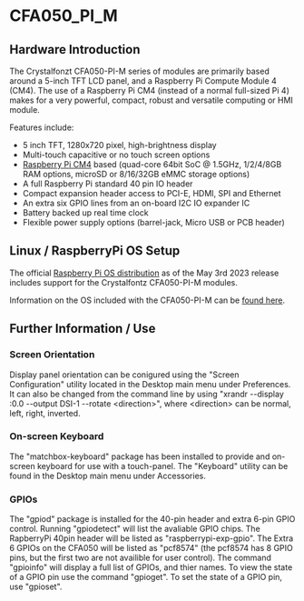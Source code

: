 # CFA050_PI_M

## Hardware Introduction

The Crystalfonzt CFA050-PI-M series of modules are primarily based around a 5-inch TFT LCD panel, and a Raspberry Pi Compute Module 4 (CM4).
The use of a Raspberry Pi CM4 (instead of a normal full-sized Pi 4) makes for a very powerful, compact, robust and versatile computing or HMI module.

Features include:
+ 5 inch TFT, 1280x720 pixel, high-brightness display
+ Multi-touch capacitive or no touch screen options
+ [Raspberry Pi CM4](https://www.raspberrypi.com/products/compute-module-4/) based (quad-core 64bit SoC @ 1.5GHz, 1/2/4/8GB RAM options, microSD or 8/16/32GB eMMC storage options)
+ A full Raspberry Pi standard 40 pin IO header
+ Compact expansion header access to PCI-E, HDMI, SPI and Ethernet
+ An extra six GPIO lines from an on-board I2C IO expander IC
+ Battery backed up real time clock
+ Flexible power supply options (barrel-jack, Micro USB or PCB header)

## Linux / RaspberryPi OS Setup

The official [Raspberry Pi OS distribution](https://www.raspberrypi.com/software/operating-systems/) as of the May 3rd 2023 release includes support for the Crystalfontz CFA050-PI-M modules.

Information on the OS included with the CFA050-PI-M can be [found here](OS-Setup.md).

## Further Information / Use

### Screen Orientation

Display panel orientation can be conigured using the "Screen Configuration" utility located in the Desktop main menu under Preferences.
It can also be changed from the command line by using "xrandr --display :0.0 --output DSI-1 --rotate \<direction\>", where \<direction\> can be normal, left, right, inverted.

### On-screen Keyboard

The "matchbox-keyboard" package has been installed to provide and on-screen keyboard for use with a touch-panel.
The "Keyboard" utility can be found in the Desktop main menu under Accessories.

### GPIOs

The "gpiod" package is installed for the 40-pin header and extra 6-pin GPIO control.
Running "gpiodetect" will list the avaliable GPIO chips. The RapberryPi 40pin header will be listed as "raspberrypi-exp-gpio". The Extra 6 GPIOs on the CFA050 will be listed as "pcf8574" (the pcf8574 has 8 GPIO pins, but the first two are not availible for user control).
The command "gpioinfo" will display a full list of GPIOs, and thier names.
To view the state of a GPIO pin use the command "gpioget". To set the state of a GPIO pin, use "gpioset".
